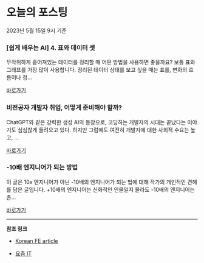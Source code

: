 # 오늘의 포스팅 
2023년 5월 15일 9시 기준 

### [쉽게 배우는 AI] 4. 표와 데이터 셋 

 무작위하게 흩어져있는 데이터를 정리할 때 어떤 방법을 사용하면 좋을까요? 보통 표와 그래프를 가장 많이 사용합니다. 정리된 데이터 상태를 보고 싶을 때는 표를, 변화의 흐름이나 정... 

 [바로가기](https://yozm.wishket.com/magazine/detail/2017/) 

### 비전공자 개발자 취업, 어떻게 준비해야 할까? 

 ChatGPT와 같은 강력한 생성 AI의 등장으로, 코딩하는 개발자의 시대는 끝났다는 이야기도 심심찮게 들려오고 있다. 하지만 그럼에도 여전히 개발자에 대한 사회적 수요는 높고, ... 

 [바로가기](https://yozm.wishket.com/magazine/detail/2016/) 

### -10배 엔지니어가 되는 방법 

 이 글은 10x 엔지니어가 아닌 -10배의 엔지니어가 되는 법에 대해 작가의 개인적인 견해를 담은 글입니다. +10배의 엔지니어는 신화적인 인물일지 몰라도 -10배의 엔지니어는 존... 

 [바로가기](https://yozm.wishket.com/magazine/detail/2012/) 

---

**참조 링크**

- [Korean FE article](https://kofearticle.substack.com) 

- [요즘 IT](https://yozm.wishket.com/magazine) 

